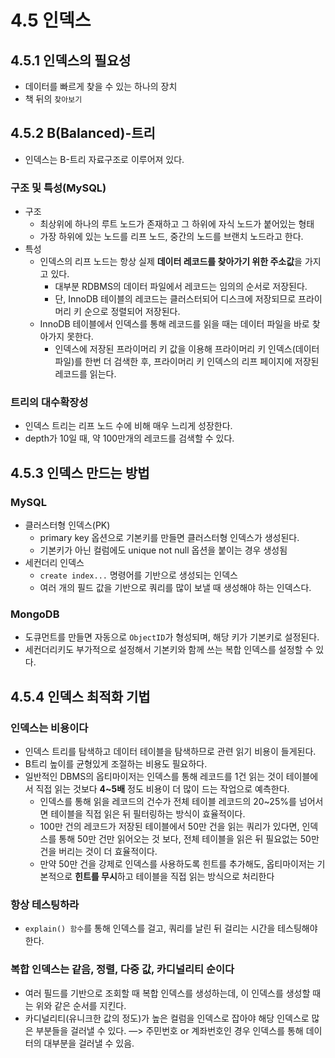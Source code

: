 # 4.5 인덱스

## 4.5.1 인덱스의 필요성

- 데이터를 빠르게 찾을 수 있는 하나의 장치
- 책 뒤의 `찾아보기`

## 4.5.2 B(Balanced)-트리

- 인덱스는 B-트리 자료구조로 이루어져 있다.

### 구조 및 특성(MySQL)

- 구조
    - 최상위에 하나의 루트 노드가 존재하고 그 하위에 자식 노드가 붙어있는 형태
    - 가장 하위에 있는 노드를 리프 노드, 중간의 노드를 브랜치 노드라고 한다.
- 특성
    - 인덱스의 리프 노드는 항상 실제 **데이터 레코드를 찾아가기 위한 주소값**을 가지고 있다.
        - 대부분 RDBMS의 데이터 파일에서 레코드는 임의의 순서로 저장된다.
        - 단, InnoDB 테이블의 레코드는 클러스터되어 디스크에 저장되므로 프라이머리 키 순으로 정렬되어 저장된다.
    - InnoDB 테이블에서 인덱스를 통해 레코드를 읽을 때는 데이터 파일을 바로 찾아가지 못한다.
        - 인덱스에 저장된 프라이머리 키 값을 이용해 프라이머리 키 인덱스(데이터 파일)를 한번 더 검색한 후, 프라이머리 키 인덱스의 리프 페이지에 저장된 레코드를 읽는다.

### 트리의 대수확장성

- 인덱스 트리는 리프 노드 수에 비해 매우 느리게 성장한다.
- depth가 10일 때, 약 100만개의 레코드를 검색할 수 있다.

## 4.5.3 인덱스 만드는 방법

### MySQL

- 클러스터형 인덱스(PK)
    - primary key 옵션으로 기본키를 만들면 클러스터형 인덱스가 생성된다.
    - 기본키가 아닌 컬럼에도 unique not null 옵션을 붙이는 경우 생성됨
- 세컨더리 인덱스
    - `create index...` 명령어를 기반으로 생성되는 인덱스
    - 여러 개의 필드 값을 기반으로 쿼리를 많이 보낼 때 생성해야 하는 인덱스다.

### MongoDB

- 도큐먼트를 만들면 자동으로 `ObjectID`가 형성되며, 해당 키가 기본키로 설정된다.
- 세컨더리키도 부가적으로 설정해서 기본키와 함께 쓰는 복합 인덱스를 설정할 수 있다.

## 4.5.4 인덱스 최적화 기법

### 인덱스는 비용이다

- 인덱스 트리를 탐색하고 데이터 테이블을 탐색하므로 관련 읽기 비용이 들게된다.
- B트리 높이를 균형있게 조절하는 비용도 필요하다.
- 일반적인 DBMS의 옵티마이저는 인덱스를 통해 레코드를 1건 읽는 것이 테이블에서 직접 읽는 것보다 **4~5배** 정도 비용이 더 많이 드는 작업으로 예측한다.
    - 인덱스를 통해 읽을 레코드의 건수가 전체 테이블 레코드의 20~25%를 넘어서면 테이블을 직접 읽은 뒤 필터링하는 방식이 효율적이다.
    - 100만 건의 레코드가 저장된 테이블에서 50만 건을 읽는 쿼리가 있다면, 인덱스를 통해 50만 건만 읽어오는 것 보다, 전체 테이블을 읽은 뒤 필요없는 50만 건을 버리는 것이 더 효율적이다.
    - 만약 50만 건을 강제로 인덱스를 사용하도록 힌트를 추가해도, 옵티마이저는 기본적으로 **힌트를 무시**하고 테이블을 직접 읽는 방식으로 처리한다

### 항상 테스팅하라

- `explain() 함수`를 통해 인덱스를 걸고, 쿼리를 날린 뒤 걸리는 시간을 테스팅해야 한다.

### 복합 인덱스는 같음, 정렬, 다중 값, 카디널리티 순이다

- 여러 필드를 기반으로 조회할 때 복합 인덱스를 생성하는데, 이 인덱스를 생성할 때는 위와 같은 순서를 지킨다.
- 카디널리티(유니크한 값의 정도)가 높은 컬럼을 인덱스로 잡아야 해당 인덱스로 많은 부분들을 걸러낼 수 있다. —> 주민번호 or 계좌번호인 경우 인덱스를 통해 데이터의 대부분을 걸러낼 수 있음.
